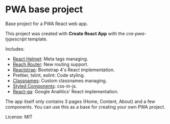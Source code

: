 # PWA base project
Base project for a PWA React web app.

This project was created with **Create React App** with the *cra-pwa-typescript* template.

Includes:

- [React Helmet](https://github.com/nfl/react-helmet "React Helmet"): Meta tags managing.
- [Reach Router](https://reach.tech/router/ "Reach Router"): New routing support.
- [Reactstrap](https://reactstrap.github.io/ "Reactstrap"): Bootstrap 4's React implementation.
- Prettier, tslint, eslint: Code styling.
- [Classnames](https://github.com/JedWatson/classnames "Classnames"): Custom classnames managing.
- [Styled Components](https://styled-components.com/ "Styled Components"): css-in-js.
- [React-ga](https://github.com/react-ga/react-ga "React-ga"): Google Analitics' React implementation.

The app itself only contains 3 pages (Home, Content, About) and a few components. You can use this as a base for creating your own PWA project.

License: MIT
